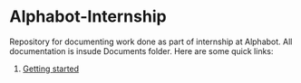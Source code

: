 # Alphabot-Internship
  Repository for documenting work done as part of internship at Alphabot. All documentation is insude Documents folder. Here are some quick links:
  1) [Getting started](https://github.com/Ashwin-Rajesh/Alphabot-Internship/blob/master/Documents/Getting%20started.md#getting-started)
